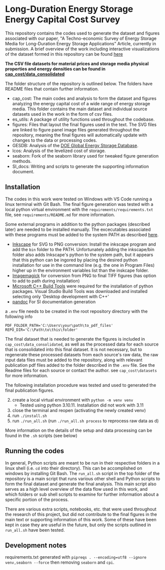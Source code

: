 # Long-Duration Energy Storage Energy Capital Cost Survey

This repository contains the codes used to generate the dataset and figures associated with our paper, "A Techno-economic Survey of Energy Storage Media for Long-Duration Energy Storage Applications" Article, currently in submission. A brief overview of the work including interactive visualizations of the dataset formed in this repository can be found [here](https://energy-storage-analysis.github.io/LDES-Viability.html)

**The CSV file datasets for material prices and storage media physical properties and energy densities can be found in [cap_cost/data_consolidated](cap_cost/data_consolidated/)**

The folder structure of the repository is outlined below. The folders have README files that contain further information.

* cap_cost: The main codes and analysis to form the dataset and figures analyzing the energy capital cost of a wide range of energy storage media. This folder contains the main dataset and individual source datasets used in the work in the form of csv files. 
* es_utils: A package of utility functions used throughout the codebase.
* figures: Files that layout the final figures used in the text. The SVG files are linked to figure panel image files generated throughout the repository, meaning the final figures will automatically update with changes to the data or processing codes.  
* GESDB: Analysis of the [DOE Global Energy Storage Database](https://sandia.gov/ess-ssl/gesdb/public/index.html).
* lcos: Analysis of the levelized cost of storage. 
* seaborn: Fork of the seaborn library used for tweaked figure generation methods.
* SI_docs: Writing and scripts to generate the supporting information document. 

## Installation

The codes in this work were tested on Windows with VS Code running a linux terminal with Git Bash. The final figure generation was tested with a local python virtual environment with the `requirements/requirements.txt` file, see `requirements/README.md` for more information.  

Some external programs in addition to the python packages (described later) are needed to be installed manually. The excecutables associated with these programs must be added to the system PATH as described [here](https://www.architectryan.com/2018/03/17/add-to-the-path-on-windows-10/).
* [Inkscape](https://inkscape.org/) for SVG to PNG conversion: Install the inkscape program and add the `bin` folder to the PATH. Unfortunately adding the inkscape/bin folder also adds Inkscape's python to the system path, but it appears that this python can be ingored by placing the desired python installation for use in the command line (e.g. the one in Program Files) higher up in the environment variables list than the inskcape folder. 
* [Imagemagick](https://imagemagick.org/script/download.php) for conversion from PNG to final TIFF figures (has option to add to path during installation)
* [Microsoft C++ Build Tools](https://visualstudio.microsoft.com/visual-cpp-build-tools/) were required for the installation of python packages. Visual Studio Build Tools was downloaded and installed selecting only 'Desktop development with C++'
* [pandoc](https://github.com/jgm/pandoc) For SI documentation generation




a `.env` file needs to be created in the root repository directory with the following info
```
PDF_FOLDER_PATH='C:\Users\your\path\to_pdf_files'
REPO_DIR='C:\Path\to\this\folder'
```

The final dataset that is needed to generate the figures is included in `cap_cost\data_consolidated`, as well as the processed data for each source that is consolidated into this final dataset. It is not necessary, but to regenerate these processed datasets from each source's raw data, the raw input data files must be added to the repository, along with relevant publication pdf files added to the folder described in the `.env` file. See the Readme files for each source or contact the author. see `cap_cost\datasets` for more information.

The following installation procedure was tested and used to generated the final publication figures. 

2. create a local virtual environment with `python -m venv venv` 
    * Tested using python 3.10.11. Installation did not work with 3.11
3. close the terminal and reopen (activating the newly created venv)
4. run `./install.sh` 
5. run `./run_all.sh` (run `./run_all.sh process` to reprocess raw data as d)

More information on the details of the setup and data processing can be found in the `.sh` scripts (see below)

## Running the codes

In general, Python scripts are meant to be run in their respective folders in a linux shell (i.e. `cd` into their directory). This can be accomplished on windows by installing Git Bash. The `run_all.sh` script in the top folder of the repository is a main script that runs various other shell and Python scripts to form the final dataset and generate the final analysis. This main script also serves as a high level overview of the data flow used in this work, and which folders or sub shell scripts to examine for further information about a specific portion of the process. 

There are various extra scripts, notebooks, etc. that were used throughout the research of this project, but did not contribute to the final figures in the main text or supporting information of this work. Some of these have been kept in case they are useful in the future, but only the scripts outlined in `run_all.sh` have been tested. 


## Development notes

requirements.txt generated with `pipreqs . --encoding=utf8 --ignore venv,seaborn --force` then removing `seaborn` and `cpi`. 
